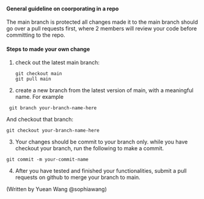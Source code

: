 #### General guideline on coorporating in a repo
The main branch is protected all changes made it to the
main branch should go over a pull requests first, where 2 members
will review your code before committing to the repo.

#### Steps to made your own change
1. check out the latest main branch:
   ``` 
   git checkout main
   git pull main
   ```
2. create a new branch from the latest version
of main, with a meaningful name. For example

``` git branch your-branch-name-here```

And checkout that branch:

``` git checkout your-branch-name-here ```

3. Your changes should be commit to your branch only.
while you have checkout your branch, run the following to make a commit.

``` git commit -m your-commit-name ```

4. After you have tested and finished your functionalities,
submit a pull requests on github to merge your branch to main.

(Written by Yuean Wang @sophiawang)
